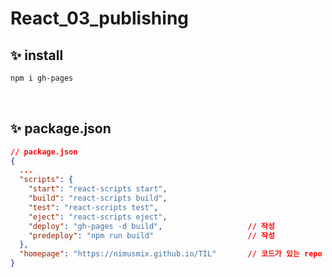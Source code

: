 # React_03_publishing

## ✨ install

```bash
npm i gh-pages
```

<br/>

## ✨ package.json

```json
// package.json
{
  ...
  "scripts": {
    "start": "react-scripts start",
    "build": "react-scripts build",
    "test": "react-scripts test",
    "eject": "react-scripts eject",
    "deploy": "gh-pages -d build",                   // 작성
    "predeploy": "npm run build"                     // 작성
  },
  "homepage": "https://nimusmix.github.io/TIL"       // 코드가 있는 repo
}
```
